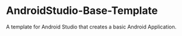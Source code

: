 # AndroidStudio-Base-Template
A template for Android Studio that creates a basic Android Application.
